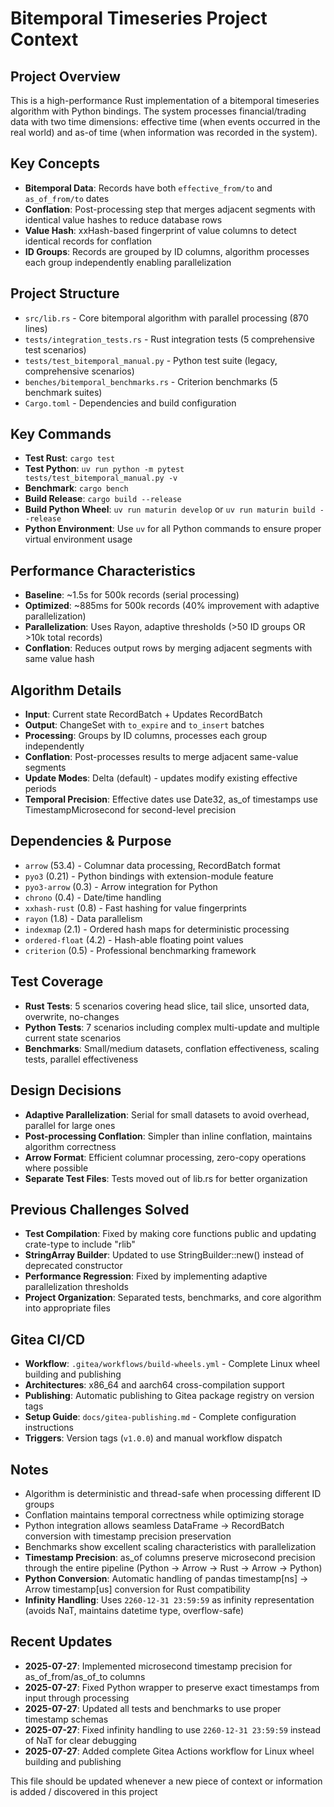 # Bitemporal Timeseries Project Context

## Project Overview
This is a high-performance Rust implementation of a bitemporal timeseries algorithm with Python bindings. The system processes financial/trading data with two time dimensions: effective time (when events occurred in the real world) and as-of time (when information was recorded in the system).

## Key Concepts
- **Bitemporal Data**: Records have both `effective_from/to` and `as_of_from/to` dates
- **Conflation**: Post-processing step that merges adjacent segments with identical value hashes to reduce database rows
- **Value Hash**: xxHash-based fingerprint of value columns to detect identical records for conflation
- **ID Groups**: Records are grouped by ID columns, algorithm processes each group independently enabling parallelization

## Project Structure
- `src/lib.rs` - Core bitemporal algorithm with parallel processing (870 lines)
- `tests/integration_tests.rs` - Rust integration tests (5 comprehensive test scenarios)
- `tests/test_bitemporal_manual.py` - Python test suite (legacy, comprehensive scenarios)
- `benches/bitemporal_benchmarks.rs` - Criterion benchmarks (5 benchmark suites)
- `Cargo.toml` - Dependencies and build configuration

## Key Commands
- **Test Rust**: `cargo test`
- **Test Python**: `uv run python -m pytest tests/test_bitemporal_manual.py -v`
- **Benchmark**: `cargo bench`
- **Build Release**: `cargo build --release`
- **Build Python Wheel**: `uv run maturin develop` or `uv run maturin build --release`
- **Python Environment**: Use `uv` for all Python commands to ensure proper virtual environment usage

## Performance Characteristics
- **Baseline**: ~1.5s for 500k records (serial processing)
- **Optimized**: ~885ms for 500k records (40% improvement with adaptive parallelization)
- **Parallelization**: Uses Rayon, adaptive thresholds (>50 ID groups OR >10k total records)
- **Conflation**: Reduces output rows by merging adjacent segments with same value hash

## Algorithm Details
- **Input**: Current state RecordBatch + Updates RecordBatch  
- **Output**: ChangeSet with `to_expire` and `to_insert` batches
- **Processing**: Groups by ID columns, processes each group independently
- **Conflation**: Post-processes results to merge adjacent same-value segments
- **Update Modes**: Delta (default) - updates modify existing effective periods
- **Temporal Precision**: Effective dates use Date32, as_of timestamps use TimestampMicrosecond for second-level precision

## Dependencies & Purpose
- `arrow` (53.4) - Columnar data processing, RecordBatch format
- `pyo3` (0.21) - Python bindings with extension-module feature
- `pyo3-arrow` (0.3) - Arrow integration for Python
- `chrono` (0.4) - Date/time handling
- `xxhash-rust` (0.8) - Fast hashing for value fingerprints
- `rayon` (1.8) - Data parallelism
- `indexmap` (2.1) - Ordered hash maps for deterministic processing
- `ordered-float` (4.2) - Hash-able floating point values
- `criterion` (0.5) - Professional benchmarking framework

## Test Coverage
- **Rust Tests**: 5 scenarios covering head slice, tail slice, unsorted data, overwrite, no-changes
- **Python Tests**: 7 scenarios including complex multi-update and multiple current state scenarios
- **Benchmarks**: Small/medium datasets, conflation effectiveness, scaling tests, parallel effectiveness

## Design Decisions
- **Adaptive Parallelization**: Serial for small datasets to avoid overhead, parallel for large ones
- **Post-processing Conflation**: Simpler than inline conflation, maintains algorithm correctness
- **Arrow Format**: Efficient columnar processing, zero-copy operations where possible
- **Separate Test Files**: Tests moved out of lib.rs for better organization

## Previous Challenges Solved
- **Test Compilation**: Fixed by making core functions public and updating crate-type to include "rlib"
- **StringArray Builder**: Updated to use StringBuilder::new() instead of deprecated constructor
- **Performance Regression**: Fixed by implementing adaptive parallelization thresholds
- **Project Organization**: Separated tests, benchmarks, and core algorithm into appropriate files

## Gitea CI/CD
- **Workflow**: `.gitea/workflows/build-wheels.yml` - Complete Linux wheel building and publishing
- **Architectures**: x86_64 and aarch64 cross-compilation support
- **Publishing**: Automatic publishing to Gitea package registry on version tags
- **Setup Guide**: `docs/gitea-publishing.md` - Complete configuration instructions
- **Triggers**: Version tags (`v1.0.0`) and manual workflow dispatch

## Notes
- Algorithm is deterministic and thread-safe when processing different ID groups
- Conflation maintains temporal correctness while optimizing storage
- Python integration allows seamless DataFrame → RecordBatch conversion with timestamp precision preservation
- Benchmarks show excellent scaling characteristics with parallelization
- **Timestamp Precision**: as_of columns preserve microsecond precision through the entire pipeline (Python → Arrow → Rust → Arrow → Python)
- **Python Conversion**: Automatic handling of pandas timestamp[ns] → Arrow timestamp[us] conversion for Rust compatibility
- **Infinity Handling**: Uses `2260-12-31 23:59:59` as infinity representation (avoids NaT, maintains datetime type, overflow-safe)

## Recent Updates
- **2025-07-27**: Implemented microsecond timestamp precision for as_of_from/as_of_to columns
- **2025-07-27**: Fixed Python wrapper to preserve exact timestamps from input through processing  
- **2025-07-27**: Updated all tests and benchmarks to use proper timestamp schemas
- **2025-07-27**: Fixed infinity handling to use `2260-12-31 23:59:59` instead of NaT for clear debugging
- **2025-07-27**: Added complete Gitea Actions workflow for Linux wheel building and publishing

This file should be updated whenever a new piece of context or information is added / discovered in this project